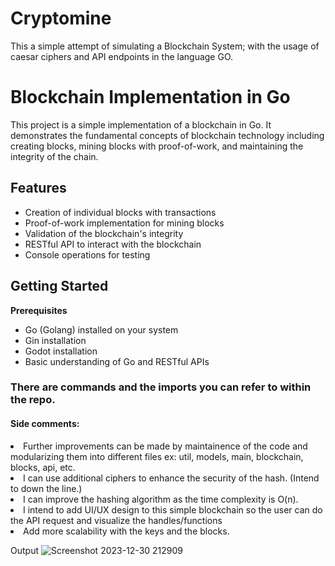 # Cryptomine
This a simple attempt of simulating a Blockchain System; with the usage of caesar ciphers and API endpoints in the language GO. 


# Blockchain Implementation in Go
This project is a simple implementation of a blockchain in Go. It demonstrates the fundamental concepts of blockchain technology including creating blocks, mining blocks with proof-of-work, and maintaining the integrity of the chain.

## Features
<ul> 
  <li> Creation of individual blocks with transactions </li>
  <li> Proof-of-work implementation for mining blocks </li>
   <li>Validation of the blockchain's integrity</li>
<li> RESTful API to interact with the blockchain </li>
<li> Console operations for testing </li>
</ul>


## Getting Started 
 <b> Prerequisites </b>
<ul> 
  <li> Go (Golang) installed on your system </li>
  <li> Gin installation </li>
  <li> Godot installation </li>
  <li> Basic understanding of Go and RESTful APIs </li>
</ul>

### There are commands and the imports you can refer to within the repo. 

<h4> Side comments: </h4>
<li> Further improvements can be made by maintainence of the code and modularizing them into different files
ex: util, models, main, blockchain, blocks, api, etc. </li>
<li> I can use additional ciphers to enhance the security of the hash. (Intend to down the line.) </li>
<li> I can improve the hashing algorithm as the time complexity is O(n). </li>
<li> I intend to add UI/UX design to this simple blockchain so the user can do the API request and visualize the handles/functions </li>
<li> Add more scalability with the keys and the blocks. </li>

Output
![Screenshot 2023-12-30 212909](https://github.com/Goqwin/GoCryptoMine/assets/115321545/af86539c-077d-4ede-bf6e-4b89fb9bd38f)
